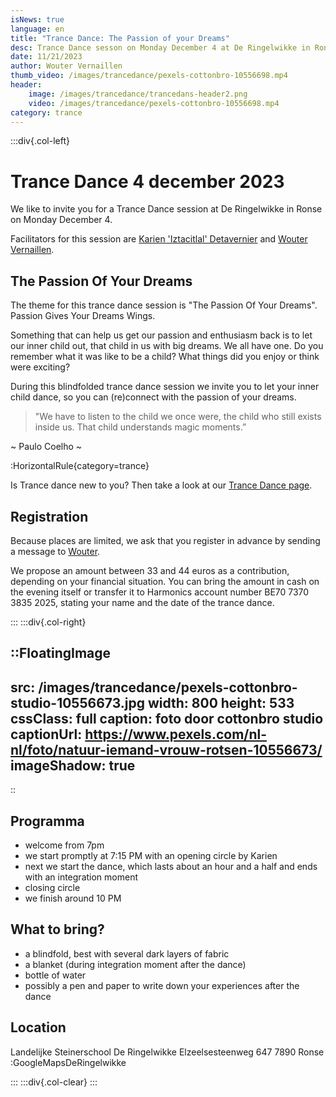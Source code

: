 ```yaml
---
isNews: true
language: en
title: "Trance Dance: The Passion of your Dreams"
desc: Trance Dance sesson on Monday December 4 at De Ringelwikke in Ronse
date: 11/21/2023
author: Wouter Vernaillen
thumb_video: /images/trancedance/pexels-cottonbro-10556698.mp4
header:
    image: /images/trancedance/trancedans-header2.png
    video: /images/trancedance/pexels-cottonbro-10556698.mp4
category: trance
---
```


:::div{.col-left}

# Trance Dance 4 december 2023

We like to invite you for a Trance Dance session at De Ringelwikke in Ronse on Monday December 4.

Facilitators for this session are [Karien 'Iztacitlal' Detavernier](https://www.shamanour.be/autobiografie) and [Wouter Vernaillen](/about).

## The Passion Of Your Dreams

The theme for this trance dance session is "The Passion Of Your Dreams". Passion Gives Your Dreams Wings.

Something that can help us get our passion and enthusiasm back is to let our inner child out, that child in us with big dreams.
We all have one. 
Do you remember what it was like to be a child? What things did you enjoy or think were exciting? 

During this blindfolded trance dance session we invite you to let your inner child dance, so you can  (re)connect with the passion of your dreams.

>"We have to listen to the child we once were, the child who still exists inside us. That child understands magic moments.”

~ Paulo Coelho ~

:HorizontalRule{category=trance}

Is Trance dance new to you? Then take a look at our [Trance Dance page](/en/trancedance).

## Registration

Because places are limited, we ask that you register in advance by sending a message to [Wouter](/en/contact).

We propose an amount between 33 and 44 euros as a contribution, depending on your financial situation.
You can bring the amount in cash on the evening itself or transfer it to Harmonics account number BE70 7370 3835 2025, stating your name and the date of the trance dance.

:::
:::div{.col-right}

::FloatingImage
---
src: /images/trancedance/pexels-cottonbro-studio-10556673.jpg
width: 800
height: 533
cssClass: full
caption: foto door cottonbro studio
captionUrl: https://www.pexels.com/nl-nl/foto/natuur-iemand-vrouw-rotsen-10556673/
imageShadow: true
---
::

## Programma

* welcome from 7pm
* we start promptly at 7:15 PM with an opening circle by Karien
* next we start the dance, which lasts about an hour and a half and ends with an integration moment
* closing circle
* we finish around 10 PM

## What to bring?
* a blindfold, best with several dark layers of fabric
* a blanket (during integration moment after the dance)
* bottle of water
* possibly a pen and paper to write down your experiences after the dance

## Location

Landelijke Steinerschool 
De Ringelwikke
Elzeelsesteenweg 647
7890 Ronse
:GoogleMapsDeRingelwikke

:::
:::div{.col-clear}
:::